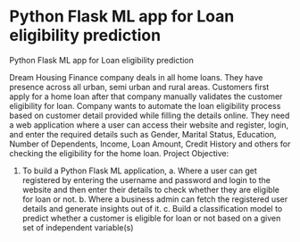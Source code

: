 # Python Flask ML app for Loan eligibility prediction
 Python Flask ML app for Loan eligibility prediction

Dream Housing Finance company deals in all home loans. They have presence
across all urban, semi urban and rural areas. Customers first apply for a home loan
after that company manually validates the customer eligibility for loan.
Company wants to automate the loan eligibility process based on customer detail
provided while filling the details online.
They need a web application where a user can access their website and register,
login, and enter the required details such as Gender, Marital Status, Education,
Number of Dependents, Income, Loan Amount, Credit History and others for checking
the eligibility for the home loan.
Project Objective:
1. To build a Python Flask ML application,
a. Where a user can get registered by entering the username and password
and login to the website and then enter their details to check whether they
are eligible for loan or not.
b. Where a business admin can fetch the registered user details and
generate insights out of it.
c. Build a classification model to predict whether a customer is eligible for
loan or not based on a given set of independent variable(s)
